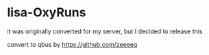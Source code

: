 # lisa-OxyRuns

it was originally converted for my server, but I decided to release this

convert to qbus by https://github.com/zeeeeq

